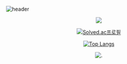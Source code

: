 ![header](https://capsule-render.vercel.app/api?type=waving&color=auto&height=300&section=header&text=KwonBo%20Github&fontSize=90)

<div align="center">
<a href="https://0heavensbee.tistory.com/" target="_blank"><img src="https://img.shields.io/badge/Tistory-535D6C?style=flat-square&logo=Tistory&logoColor=white"/></a>

[![Solved.ac프로필](http://mazassumnida.wtf/api/v2/generate_badge?boj=KwonBo)](https://solved.ac/0heavensbee)

[![Top Langs](https://github-readme-stats.vercel.app/api/top-langs/?username=깃허브아이디&langs_count=8)](https://github.com/깃허브아이디/github-readme-stats)

![.](https://github-readme-stats.vercel.app/api?username=KwonBo&show_icons=true&theme=graywhite)
</div>
